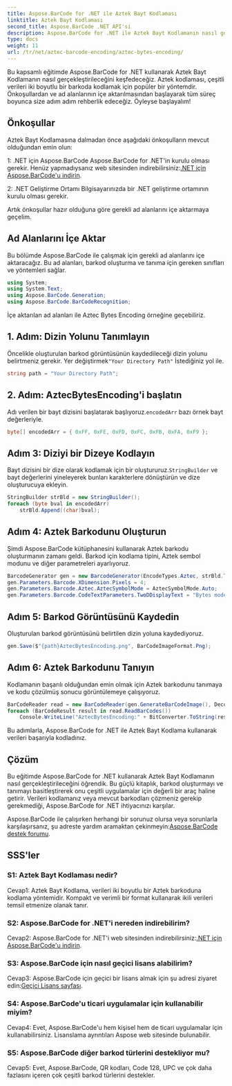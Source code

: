 ```yaml
---
title: Aspose.BarCode for .NET ile Aztek Bayt Kodlaması
linktitle: Aztek Bayt Kodlaması
second_title: Aspose.BarCode .NET API'si
description: Aspose.BarCode for .NET ile Aztek Bayt Kodlamanın nasıl gerçekleştirileceğini öğrenin. Adım adım kılavuz, önkoşullar ve kod örnekleri dahildir.
type: docs
weight: 11
url: /tr/net/aztec-barcode-encoding/aztec-bytes-encoding/
---
```

Bu kapsamlı eğitimde Aspose.BarCode for .NET kullanarak Aztek Bayt Kodlamanın nasıl gerçekleştirileceğini keşfedeceğiz. Aztek kodlaması, çeşitli verileri iki boyutlu bir barkoda kodlamak için popüler bir yöntemdir. Önkoşullardan ve ad alanlarının içe aktarılmasından başlayarak tüm süreç boyunca size adım adım rehberlik edeceğiz. Öyleyse başlayalım!

## Önkoşullar

Aztek Bayt Kodlamasına dalmadan önce aşağıdaki önkoşulların mevcut olduğundan emin olun:

1: .NET için Aspose.BarCode
 Aspose.BarCode for .NET'in kurulu olması gerekir. Henüz yapmadıysanız web sitesinden indirebilirsiniz:[.NET için Aspose.BarCode'u indirin](https://releases.aspose.com/barcode/net/).

2: .NET Geliştirme Ortamı
Bilgisayarınızda bir .NET geliştirme ortamının kurulu olması gerekir.

Artık önkoşullar hazır olduğuna göre gerekli ad alanlarını içe aktarmaya geçelim.

## Ad Alanlarını İçe Aktar

Bu bölümde Aspose.BarCode ile çalışmak için gerekli ad alanlarını içe aktaracağız. Bu ad alanları, barkod oluşturma ve tanıma için gereken sınıfları ve yöntemleri sağlar.

```csharp
using System;
using System.Text;
using Aspose.BarCode.Generation;
using Aspose.BarCode.BarCodeRecognition;
```

İçe aktarılan ad alanları ile Aztec Bytes Encoding örneğine geçebiliriz.


## 1. Adım: Dizin Yolunu Tanımlayın

 Öncelikle oluşturulan barkod görüntüsünün kaydedileceği dizin yolunu belirtmeniz gerekir. Yer değiştirmek`"Your Directory Path"` İstediğiniz yol ile.

```csharp
string path = "Your Directory Path";
```

## 2. Adım: AztecBytesEncoding'i başlatın

 Adı verilen bir bayt dizisini başlatarak başlıyoruz.`encodedArr` bazı örnek bayt değerleriyle.

```csharp
byte[] encodedArr = { 0xFF, 0xFE, 0xFD, 0xFC, 0xFB, 0xFA, 0xF9 };
```

## Adım 3: Diziyi bir Dizeye Kodlayın

 Bayt dizisini bir dize olarak kodlamak için bir oluştururuz.`StringBuilder` ve bayt değerlerini yineleyerek bunları karakterlere dönüştürün ve dize oluşturucuya ekleyin.

```csharp
StringBuilder strBld = new StringBuilder();
foreach (byte bval in encodedArr)
    strBld.Append((char)bval);
```

## Adım 4: Aztek Barkodunu Oluşturun

Şimdi Aspose.BarCode kütüphanesini kullanarak Aztek barkodu oluşturmanın zamanı geldi. Barkod için kodlama tipini, Aztek sembol modunu ve diğer parametreleri ayarlıyoruz.

```csharp
BarcodeGenerator gen = new BarcodeGenerator(EncodeTypes.Aztec, strBld.ToString());
gen.Parameters.Barcode.XDimension.Pixels = 4;
gen.Parameters.Barcode.Aztec.AztecSymbolMode = AztecSymbolMode.Auto;
gen.Parameters.Barcode.CodeTextParameters.TwoDDisplayText = "Bytes mode";
```

## Adım 5: Barkod Görüntüsünü Kaydedin

Oluşturulan barkod görüntüsünü belirtilen dizin yoluna kaydediyoruz.

```csharp
gen.Save($"{path}AztecBytesEncoding.png", BarCodeImageFormat.Png);
```

## Adım 6: Aztek Barkodunu Tanıyın

Kodlamanın başarılı olduğundan emin olmak için Aztek barkodunu tanımaya ve kodu çözülmüş sonucu görüntülemeye çalışıyoruz.

```csharp
BarCodeReader read = new BarCodeReader(gen.GenerateBarCodeImage(), DecodeType.Aztec);
foreach (BarCodeResult result in read.ReadBarCodes())
    Console.WriteLine("AztecBytesEncoding:" + BitConverter.ToString(result.CodeBytes));
```

Bu adımlarla, Aspose.BarCode for .NET ile Aztek Bayt Kodlama kullanarak verileri başarıyla kodladınız.

## Çözüm

Bu eğitimde Aspose.BarCode for .NET kullanarak Aztek Bayt Kodlamanın nasıl gerçekleştirileceğini öğrendik. Bu güçlü kitaplık, barkod oluşturmayı ve tanımayı basitleştirerek onu çeşitli uygulamalar için değerli bir araç haline getirir. Verileri kodlamanız veya mevcut barkodları çözmeniz gerekip gerekmediği, Aspose.BarCode for .NET ihtiyacınızı karşılar.

 Aspose.BarCode ile çalışırken herhangi bir sorunuz olursa veya sorunlarla karşılaşırsanız, şu adreste yardım aramaktan çekinmeyin:[Aspose.BarCode destek forumu](https://forum.aspose.com/c/barcode/13).

## SSS'ler

### S1: Aztek Bayt Kodlaması nedir?

Cevap1: Aztek Bayt Kodlama, verileri iki boyutlu bir Aztek barkoduna kodlama yöntemidir. Kompakt ve verimli bir format kullanarak ikili verileri temsil etmenize olanak tanır.

### S2: Aspose.BarCode for .NET'i nereden indirebilirim?

 Cevap2: Aspose.BarCode for .NET'i web sitesinden indirebilirsiniz:[.NET için Aspose.BarCode'u indirin](https://releases.aspose.com/barcode/net/).

### S3: Aspose.BarCode için nasıl geçici lisans alabilirim?

 Cevap3: Aspose.BarCode için geçici bir lisans almak için şu adresi ziyaret edin:[Geçici Lisans sayfası](https://purchase.aspose.com/temporary-license/).

### S4: Aspose.BarCode'u ticari uygulamalar için kullanabilir miyim?

Cevap4: Evet, Aspose.BarCode'u hem kişisel hem de ticari uygulamalar için kullanabilirsiniz. Lisanslama ayrıntıları Aspose web sitesinde bulunabilir.

### S5: Aspose.BarCode diğer barkod türlerini destekliyor mu?

Cevap5: Evet, Aspose.BarCode, QR kodları, Code 128, UPC ve çok daha fazlasını içeren çok çeşitli barkod türlerini destekler.